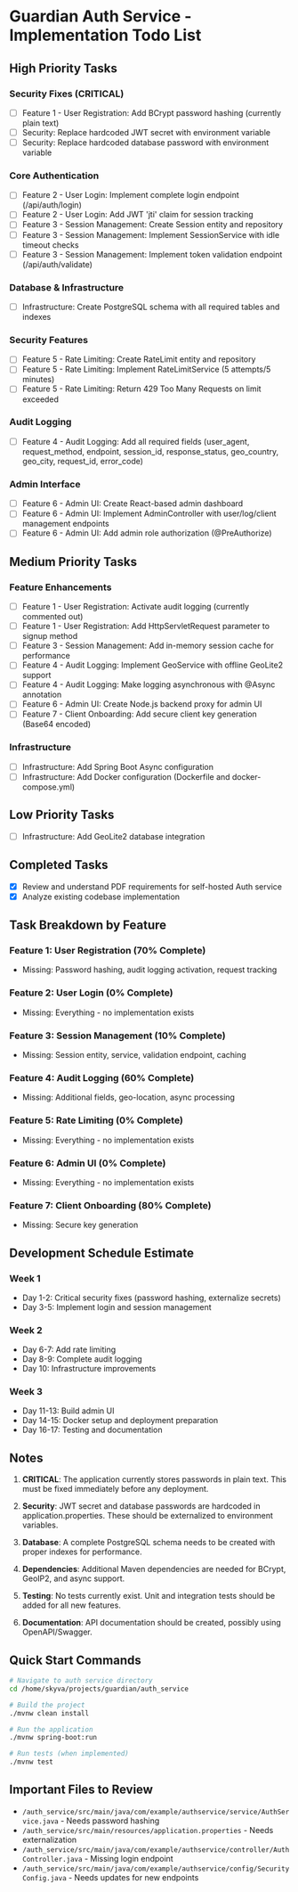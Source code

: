 # Guardian Auth Service - Implementation Todo List

## High Priority Tasks

### Security Fixes (CRITICAL)
- [ ] Feature 1 - User Registration: Add BCrypt password hashing (currently plain text)
- [ ] Security: Replace hardcoded JWT secret with environment variable
- [ ] Security: Replace hardcoded database password with environment variable

### Core Authentication
- [ ] Feature 2 - User Login: Implement complete login endpoint (/api/auth/login)
- [ ] Feature 2 - User Login: Add JWT 'jti' claim for session tracking
- [ ] Feature 3 - Session Management: Create Session entity and repository
- [ ] Feature 3 - Session Management: Implement SessionService with idle timeout checks
- [ ] Feature 3 - Session Management: Implement token validation endpoint (/api/auth/validate)

### Database & Infrastructure
- [ ] Infrastructure: Create PostgreSQL schema with all required tables and indexes

### Security Features
- [ ] Feature 5 - Rate Limiting: Create RateLimit entity and repository
- [ ] Feature 5 - Rate Limiting: Implement RateLimitService (5 attempts/5 minutes)
- [ ] Feature 5 - Rate Limiting: Return 429 Too Many Requests on limit exceeded

### Audit Logging
- [ ] Feature 4 - Audit Logging: Add all required fields (user_agent, request_method, endpoint, session_id, response_status, geo_country, geo_city, request_id, error_code)

### Admin Interface
- [ ] Feature 6 - Admin UI: Create React-based admin dashboard
- [ ] Feature 6 - Admin UI: Implement AdminController with user/log/client management endpoints
- [ ] Feature 6 - Admin UI: Add admin role authorization (@PreAuthorize)

## Medium Priority Tasks

### Feature Enhancements
- [ ] Feature 1 - User Registration: Activate audit logging (currently commented out)
- [ ] Feature 1 - User Registration: Add HttpServletRequest parameter to signup method
- [ ] Feature 3 - Session Management: Add in-memory session cache for performance
- [ ] Feature 4 - Audit Logging: Implement GeoService with offline GeoLite2 support
- [ ] Feature 4 - Audit Logging: Make logging asynchronous with @Async annotation
- [ ] Feature 6 - Admin UI: Create Node.js backend proxy for admin UI
- [ ] Feature 7 - Client Onboarding: Add secure client key generation (Base64 encoded)

### Infrastructure
- [ ] Infrastructure: Add Spring Boot Async configuration
- [ ] Infrastructure: Add Docker configuration (Dockerfile and docker-compose.yml)

## Low Priority Tasks

- [ ] Infrastructure: Add GeoLite2 database integration

## Completed Tasks

- [x] Review and understand PDF requirements for self-hosted Auth service
- [x] Analyze existing codebase implementation

## Task Breakdown by Feature

### Feature 1: User Registration (70% Complete)
- Missing: Password hashing, audit logging activation, request tracking

### Feature 2: User Login (0% Complete)
- Missing: Everything - no implementation exists

### Feature 3: Session Management (10% Complete)
- Missing: Session entity, service, validation endpoint, caching

### Feature 4: Audit Logging (60% Complete)
- Missing: Additional fields, geo-location, async processing

### Feature 5: Rate Limiting (0% Complete)
- Missing: Everything - no implementation exists

### Feature 6: Admin UI (0% Complete)
- Missing: Everything - no implementation exists

### Feature 7: Client Onboarding (80% Complete)
- Missing: Secure key generation

## Development Schedule Estimate

### Week 1
- Day 1-2: Critical security fixes (password hashing, externalize secrets)
- Day 3-5: Implement login and session management

### Week 2
- Day 6-7: Add rate limiting
- Day 8-9: Complete audit logging
- Day 10: Infrastructure improvements

### Week 3
- Day 11-13: Build admin UI
- Day 14-15: Docker setup and deployment preparation
- Day 16-17: Testing and documentation

## Notes

1. **CRITICAL**: The application currently stores passwords in plain text. This must be fixed immediately before any deployment.

2. **Security**: JWT secret and database passwords are hardcoded in application.properties. These should be externalized to environment variables.

3. **Database**: A complete PostgreSQL schema needs to be created with proper indexes for performance.

4. **Dependencies**: Additional Maven dependencies are needed for BCrypt, GeoIP2, and async support.

5. **Testing**: No tests currently exist. Unit and integration tests should be added for all new features.

6. **Documentation**: API documentation should be created, possibly using OpenAPI/Swagger.

## Quick Start Commands

```bash
# Navigate to auth service directory
cd /home/skyva/projects/guardian/auth_service

# Build the project
./mvnw clean install

# Run the application
./mvnw spring-boot:run

# Run tests (when implemented)
./mvnw test
```

## Important Files to Review

- `/auth_service/src/main/java/com/example/authservice/service/AuthService.java` - Needs password hashing
- `/auth_service/src/main/resources/application.properties` - Needs externalization
- `/auth_service/src/main/java/com/example/authservice/controller/AuthController.java` - Missing login endpoint
- `/auth_service/src/main/java/com/example/authservice/config/SecurityConfig.java` - Needs updates for new endpoints